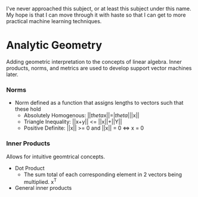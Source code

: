 I've never approached this subject, or at least this subject under this name. My hope is
that I can move through it with haste so that I can get to more practical machine learning
techniques.
# Analytic Geometry
Adding geometric interpretation to the concepts of linear algebra.
Inner products, norms, and metrics are used to develop support vector machines later.

### Norms
* Norm defined as a function that assigns lengths to vectors such that these hold
  * Absolutely Homogenous: ||*theta*x||=|*theta*|||x||
  * Triangle Inequality: ||x+y|| <= ||x||+||Y||
  * Positive Definite: ||x|| >= 0 and ||x|| = 0 <=> x = 0
### Inner Products
Allows for intuitive geomtrical concepts.
* Dot Product
  * The sum total of each corresponding element in 2 vectors being multiplied. x<sup>T</sup>
* General inner products
  
